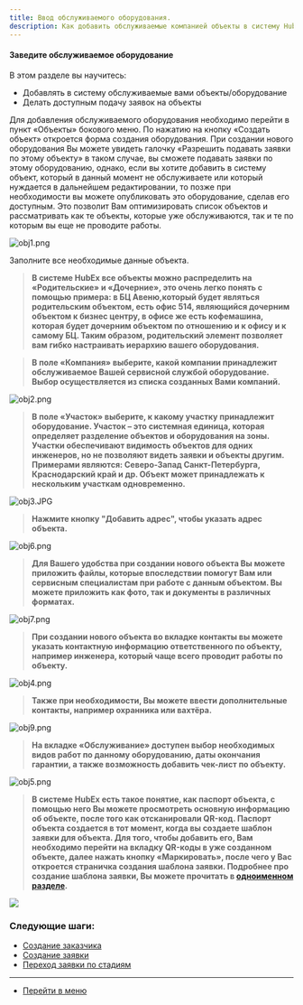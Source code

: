 ```yaml
---
title: Ввод обслуживаемого оборудования.
description: Как добавить обслуживаемые компанией объекты в систему HubEx?
---
```


<!-- Yandex.Metrika counter -->
<script type="text/javascript" >
   (function(m,e,t,r,i,k,a){m[i]=m[i]||function(){(m[i].a=m[i].a||[]).push(arguments)};
   m[i].l=1*new Date();k=e.createElement(t),a=e.getElementsByTagName(t)[0],k.async=1,k.src=r,a.parentNode.insertBefore(k,a)})
   (window, document, "script", "https://mc.yandex.ru/metrika/tag.js", "ym");
   ym('{{ site.yandex_metric }}', "init", {
        id:'{{ site.yandex_metric }}',
        clickmap:true,
        trackLinks:true,
        accurateTrackBounce:true,
        webvisor:true
   });
</script>
<noscript><div><img src="https://mc.yandex.ru/watch/'{{ site.yandex_metric }}'" style="position:absolute; left:-9999px;" alt="" /></div></noscript>
<!-- /Yandex.Metrika counter -->

#### Заведите обслуживаемое оборудование
В этом разделе вы научитесь:
- Добавлять в систему обслуживаемые вами объекты/оборудование
- Делать доступным подачу заявок на объекты

Для добавления обслуживаемого оборудования необходимо перейти в пункт «Объекты» бокового меню. По нажатию на кнопку «Создать объект» откроется форма создания оборудования. При создании нового оборудования Вы можете увидеть галочку «Разрешить подавать заявки по этому объекту» в таком случае,  вы сможете подавать заявки по этому оборудованию, однако, если вы хотите добавить в систему объект, который в данный момент не обслуживаете или который нуждается в дальнейшем редактировании, то позже при необходимости вы можете опубликовать это оборудование, сделав его доступным. Это позволит Вам оптимизировать список объектов и рассматривать как те объекты, которые уже обслуживаются, так и те по которым вы еще не проводите работы.

![obj1.png](/attachments/images/FAQ/USER/CreatingObjects/obj1.png)

Заполните все необходимые данные объекта.

>**В системе HubEx все объекты можно распределить на «Родительские» и «Дочерние», это очень легко понять с помощью примера: в БЦ Авеню,который будет являться родительским объектом, есть офис 514, являющийся дочерним объектом к бизнес центру, в офисе же есть кофемашина, которая будет дочерним объектом по отношению и к офису и к самому БЦ. Таким образом, родительский элемент позволяет вам гибко настраивать иерархию вашего оборудования.**

>**В поле «Компания» выберите, какой компании принадлежит обслуживаемое Вашей сервисной службой оборудование. Выбор осуществляется из списка созданных Вами компаний.**

![obj2.png](/attachments/images/FAQ/USER/CreatingObjects/obj2.png)

>**В поле «Участок» выберите, к какому участку принадлежит оборудование. Участок – это системная единица, которая определяет разделение объектов и оборудования на зоны. Участки обеспечивают видимость объектов для одних инженеров, но не позволяют видеть заявки и объекты другим. Примерами являются: Северо-Запад Санкт-Петербурга, Краснодарский край и др. Объект может принадлежать к нескольким участкам одновременно.**

![obj3.JPG](/attachments/images/FAQ/USER/CreatingObjects/obj3.JPG)

>**Нажмите кнопку "Добавить адрес", чтобы указать адрес объекта.**

![obj6.png](/attachments/images/FAQ/USER/CreatingObjects/obj6.png)

>**Для Вашего удобства при создании нового объекта Вы можете приложить файлы, которые впоследствии помогут Вам или сервисным специалистам при работе с данным объектом. Вы можете приложить как фото, так и документы в различных форматах.**

![obj7.png](/attachments/images/FAQ/USER/CreatingObjects/obj7.png)

>**При создании нового объекта во вкладке контакты вы можете указать контактную информацию ответственного по объекту, например инженера, который чаще всего проводит работы по объекту.**

![obj4.png](/attachments/images/FAQ/USER/CreatingObjects/obj4.png)

>**Также при необходимости, Вы можете ввести дополнительные контакты, например охранника или вахтёра.**

![obj9.png](/attachments/images/FAQ/USER/CreatingObjects/obj9.png)

>**На вкладке «Обслуживание» доступен выбор необходимых видов работ по данному оборудованию, даты окончания гарантии, а также возможность добавить чек-лист по объекту.**

![obj5.png](/attachments/images/FAQ/USER/CreatingObjects/obj5.png)

>**В системе HubEx есть такое понятие, как паспорт объекта, с помощью него Вы можете просмотреть основную информацию об объекте, после того как отсканировали QR-код. Паспорт объекта создается в тот момент, когда вы создаете шаблон заявки для объекта. Для того, чтобы добавить его, Вам необходимо перейти на вкладку QR-коды в уже созданном объекте, далее нажать кнопку «Маркировать», после чего у Вас откроется страничка создания шаблона заявки.
Подробнее про создание шаблона заявки, Вы можете прочитать в [одноименном разделе](https://wiki.hubex.ru/docs/CreatingTickTemplates.html).**

<div>
  <img  style="margin: 0 auto; display: block; max-width: 100%;" src="/attachments/images/FAQ/USER/CreatingObjects/obj8.png" />
</div>



### Следующие шаги:
- [Создание заказчика](./CreatingCustomer.md)
- [Создание заявки](./CreatingTicket.md)
- [Переход заявки по стадиям](./ChangingStatus.md)




___
- [Перейти в меню](http://wiki.hubex.ru)
